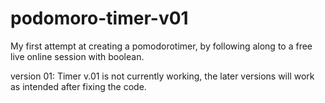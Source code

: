 # podomoro-timer-v01

My first attempt at creating a pomodorotimer, by following along to a free live online session with boolean.

version 01:
Timer v.01 is not currently working, the later versions will work as intended after fixing the code.
